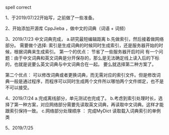 
spell correct

1、于2019/07/22开始写，之前做了一些准备。

2、开始添加开源库 CppJieba ，做中文的词典（词语 + 词频）

3、2019/7/23
中文词典完成，
 a.研究最短编辑距离
 b.先做索引，然后接着做网络部分。
   需要做个选择: 索引是生成词典的时候同时生成索引，还是服务器开始的时候，根据词典来生成索引。
   第一个的优点：
        节省了一些服务器开启时间
    有一个问题：由于中文词典和英文词典是分开保存的，那么是无法确定线上读入后的下标的，也就是说要么英文词典与中文词典合在一起。
        要么就选择第二种方案了。
        

   第二个优点：
        可以修改词典或者更换词典，而无需对应的索引文件。但是修改词典一般是通过程序，而程序可以同时生成两个文件所以哪怕两个文件绑定，也不是不可以接受。

4、2019/7/24
    a.完成离线部分，单元测试也完成了。
    b.考虑到索引处理时长，选择了第一种方案，对应网络部分需要先读取英文词典，再读取中文词典。这样才能跟索引保持一致。
    c.网络部分处理顺序 ： 完成MyDict 读取载入词典索引的单例类



5、2019/7/25




















